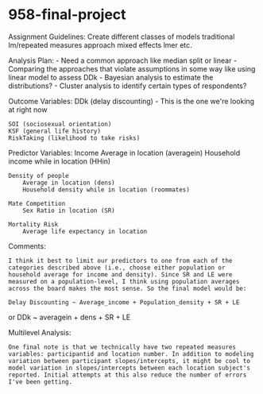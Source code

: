 # 958-final-project

Assignment Guidelines: Create different classes of models
	traditional lm/repeated measures approach
	mixed effects lmer
	etc.

Analysis Plan:
	- Need a common approach like median split or linear
	- Comparing the approaches that violate assumptions in some way like using linear model to assess DDk
	- Bayesian analysis to estimate the distributions?
	- Cluster analysis to identify certain types of respondents?

Outcome Variables:
	DDk (delay discounting) - This is the one we're looking at right now

	SOI (sociosexual orientation)
	KSF (general life history)
	RiskTaking (likelihood to take risks)


Predictor Variables:
	Income
		Average in location (averagein)
		Household income while in location (HHin)
	
	Density of people
		Average in location (dens)
		Household density while in location (roommates)
	
	Mate Competition
		Sex Ratio in location (SR)
	
	Mortality Risk
		Average life expectancy in location

Comments:

	I think it best to limit our predictors to one from each of the categories described above (i.e., choose either population or household average for income and density). Since SR and LE were measured on a population-level, I think using population averages across the board makes the most sense. So the final model would be:

	Delay Discounting ~ Average_income + Population_density + SR + LE
or
	DDk ~ averagein + dens + SR + LE

Multilevel Analysis:
	
	One final note is that we technically have two repeated measures variables: participantid and location number. In addition to modeling variation between participant slopes/intercepts, it might be cool to model variation in slopes/intercepts between each location subject's reported. Initial attempts at this also reduce the number of errors I've been getting.